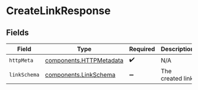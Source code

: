 # CreateLinkResponse


## Fields

| Field                                                              | Type                                                               | Required                                                           | Description                                                        |
| ------------------------------------------------------------------ | ------------------------------------------------------------------ | ------------------------------------------------------------------ | ------------------------------------------------------------------ |
| `httpMeta`                                                         | [components.HTTPMetadata](../../models/components/httpmetadata.md) | :heavy_check_mark:                                                 | N/A                                                                |
| `linkSchema`                                                       | [components.LinkSchema](../../models/components/linkschema.md)     | :heavy_minus_sign:                                                 | The created link                                                   |